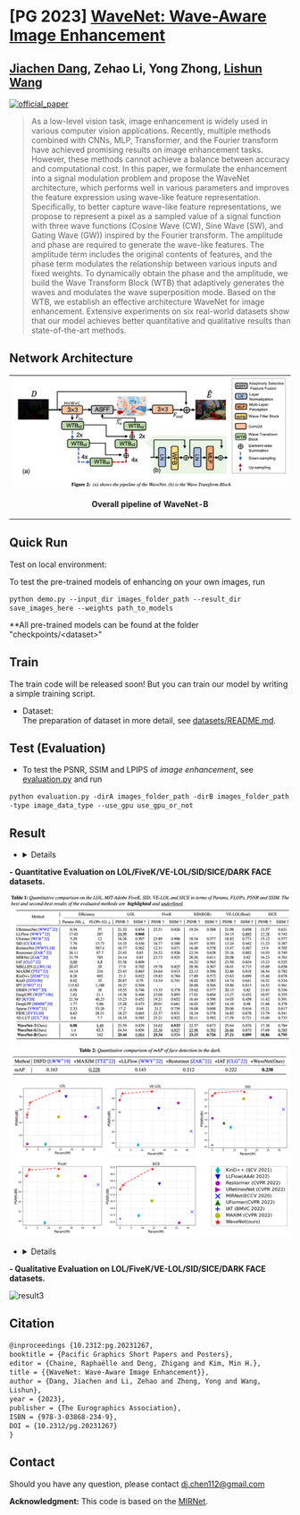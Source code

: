 # [PG 2023] [WaveNet: Wave-Aware Image Enhancement](https://diglib.eg.org/bitstream/handle/10.2312/pg20231267/021-029.pdf)  

## [Jiachen Dang](https://github.com/DenijsonC), Zehao Li, Yong Zhong, [Lishun Wang](https://github.com/ucaswangls)   
[![official_paper](https://img.shields.io/badge/EG-Paper-blue)](https://diglib.eg.org/bitstream/handle/10.2312/pg20231267/021-029.pdf) 

> As a low-level vision task, image enhancement is widely used in various computer vision applications. Recently, multiple methods combined with CNNs, MLP, Transformer, and the Fourier transform have achieved promising results on image enhancement tasks. However, these methods cannot achieve a balance between accuracy and computational cost. In this paper, we formulate the enhancement into a signal modulation problem and propose the WaveNet architecture, which performs well in various parameters and improves the feature expression using wave-like feature representation. Specifically, to better capture wave-like feature representations, we propose to represent a pixel as a sampled value of a signal function with three wave functions (Cosine Wave (CW), Sine Wave (SW), and Gating Wave (GW)) inspired by the Fourier transform. The amplitude and phase are required to generate the wave-like features. The amplitude term includes the original contents of features, and the phase term modulates the relationship between various inputs and fixed weights. To dynamically obtain the phase and the amplitude, we build the Wave Transform Block (WTB) that adaptively generates the waves and modulates the wave superposition mode. Based on the WTB, we establish an effective architecture WaveNet for image enhancement. Extensive experiments on six real-world datasets show that our model achieves better quantitative and qualitative results than state-of-the-art methods. 

## Network Architecture  
<table>
  <tr>
    <td colspan="2"><img src = "./figure/pipeline.png" alt="WaveNet" width="800"> </td>  
  </tr>
  <tr>
    <td colspan="2"><p align="center"><b>Overall pipeline of WaveNet-B</b></p></td>
  </tr>
</table>

## Quick Run  

Test on local environment:  

To test the pre-trained models of enhancing on your own images, run
```
python demo.py --input_dir images_folder_path --result_dir save_images_here --weights path_to_models
```
**All pre-trained models can be found at the folder "checkpoints/$<$dataset$>$"

## Train  
The train code will be released soon! 
But you can train our model by writing a simple training script.
  
- Dataset:  
  The preparation of dataset in more detail, see [datasets/README.md](datasets/README.md).  

## Test (Evaluation)  
 
- To test the PSNR, SSIM and LPIPS of *image enhancement*, see [evaluation.py](./evaluation.py) and run
```
python evaluation.py -dirA images_folder_path -dirB images_folder_path -type image_data_type --use_gpu use_gpu_or_not
```

## Result  

- <details close>
<summary><b>- Quantitative Evaluation on LOL/FiveK/VE-LOL/SID/SICE/DARK FACE datasets.</b></summary>

![result1](./figure/result.png)
![result2](./figure/rank.png) 


</details>  

- <details close>
<summary><b>- Qualitative Evaluation on LOL/FiveK/VE-LOL/SID/SICE/DARK FACE datasets.</b></summary>

![result3](./figure/visual.png)


</details>  


## Citation  

```
@inproceedings {10.2312:pg.20231267,
booktitle = {Pacific Graphics Short Papers and Posters},
editor = {Chaine, Raphaëlle and Deng, Zhigang and Kim, Min H.},
title = {{WaveNet: Wave-Aware Image Enhancement}},
author = {Dang, Jiachen and Li, Zehao and Zhong, Yong and Wang, Lishun},
year = {2023},
publisher = {The Eurographics Association},
ISBN = {978-3-03868-234-9},
DOI = {10.2312/pg.20231267}
} 
```
## Contact
Should you have any question, please contact dj.chen112@gmail.com


**Acknowledgment:** This code is based on the [MIRNet](https://github.com/swz30/MIRNet). 
